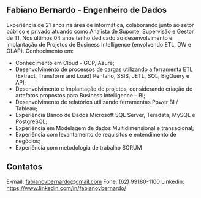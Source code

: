 ##  Fabiano Bernardo - Engenheiro de Dados
Experiência de 21 anos na área de informática, colaborando junto ao setor público e privado atuando como Analista de Suporte, Supervisão e Gestor de TI. 
Nos últimos 04 anos tenho dedicado ao desenvolvimento e implantação de Projetos de Business Intelligence (envolvendo ETL, DW e OLAP).
Conhecimento em:
- Conhecimento em Cloud -  GCP, Azure;
- Desenvolvimento de processos de cargas utilizando a ferramenta ETL (Extract, Transform and Load) Pentaho, SSIS, JETL, SQL, BigQuery e API;
- Desenvolvimento e Implantação de projetos, considerando criação de artefatos propostos para Business Intelligence – BI; 
- Desenvolvimento de relatórios utilizando ferramentas Power BI / Tableau;
- Experiência Banco de Dados Microsoft SQL Server, Teradata, MySQL e PostgreSQL; 
- Experiência em Modelagem de dados Multidimensional e transacional;
- Experiência com levantamento de requisitos e entendimento de negócios;
- Experiência com metodologia de trabalho SCRUM

##  Contatos
E-mail:   fabianovbernardo@gmail.com
Fone:     (62) 99180-1100
Linkedin: https://www.linkedin.com/in/fabianovbernardo/
